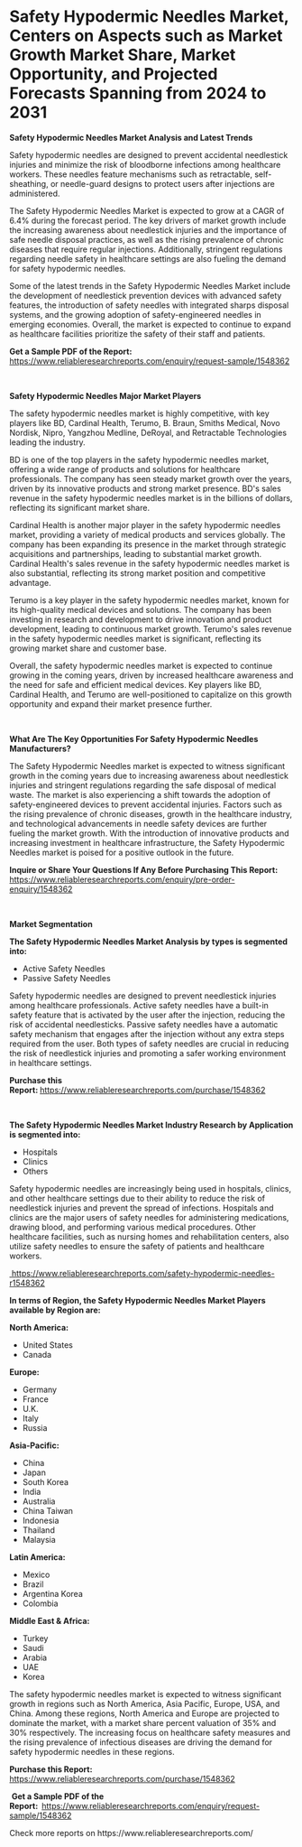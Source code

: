 <p><h1>Safety Hypodermic Needles Market, Centers on Aspects such as Market Growth Market Share, Market Opportunity, and Projected Forecasts Spanning from 2024 to 2031</h1></p><p><strong>Safety Hypodermic Needles Market Analysis and Latest Trends</strong></p>
<p><p>Safety hypodermic needles are designed to prevent accidental needlestick injuries and minimize the risk of bloodborne infections among healthcare workers. These needles feature mechanisms such as retractable, self-sheathing, or needle-guard designs to protect users after injections are administered.</p><p>The Safety Hypodermic Needles Market is expected to grow at a CAGR of 6.4% during the forecast period. The key drivers of market growth include the increasing awareness about needlestick injuries and the importance of safe needle disposal practices, as well as the rising prevalence of chronic diseases that require regular injections. Additionally, stringent regulations regarding needle safety in healthcare settings are also fueling the demand for safety hypodermic needles.</p><p>Some of the latest trends in the Safety Hypodermic Needles Market include the development of needlestick prevention devices with advanced safety features, the introduction of safety needles with integrated sharps disposal systems, and the growing adoption of safety-engineered needles in emerging economies. Overall, the market is expected to continue to expand as healthcare facilities prioritize the safety of their staff and patients.</p></p>
<p><strong>Get a Sample PDF of the Report:&nbsp;</strong> <a href="https://www.reliableresearchreports.com/enquiry/request-sample/1548362">https://www.reliableresearchreports.com/enquiry/request-sample/1548362</a></p>
<p>&nbsp;</p>
<p><strong>Safety Hypodermic Needles Major Market Players</strong></p>
<p><p>The safety hypodermic needles market is highly competitive, with key players like BD, Cardinal Health, Terumo, B. Braun, Smiths Medical, Novo Nordisk, Nipro, Yangzhou Medline, DeRoyal, and Retractable Technologies leading the industry. </p><p>BD is one of the top players in the safety hypodermic needles market, offering a wide range of products and solutions for healthcare professionals. The company has seen steady market growth over the years, driven by its innovative products and strong market presence. BD's sales revenue in the safety hypodermic needles market is in the billions of dollars, reflecting its significant market share.</p><p>Cardinal Health is another major player in the safety hypodermic needles market, providing a variety of medical products and services globally. The company has been expanding its presence in the market through strategic acquisitions and partnerships, leading to substantial market growth. Cardinal Health's sales revenue in the safety hypodermic needles market is also substantial, reflecting its strong market position and competitive advantage.</p><p>Terumo is a key player in the safety hypodermic needles market, known for its high-quality medical devices and solutions. The company has been investing in research and development to drive innovation and product development, leading to continuous market growth. Terumo's sales revenue in the safety hypodermic needles market is significant, reflecting its growing market share and customer base.</p><p>Overall, the safety hypodermic needles market is expected to continue growing in the coming years, driven by increased healthcare awareness and the need for safe and efficient medical devices. Key players like BD, Cardinal Health, and Terumo are well-positioned to capitalize on this growth opportunity and expand their market presence further.</p></p>
<p>&nbsp;</p>
<p><strong>What Are The Key Opportunities For Safety Hypodermic Needles Manufacturers?</strong></p>
<p><p>The Safety Hypodermic Needles market is expected to witness significant growth in the coming years due to increasing awareness about needlestick injuries and stringent regulations regarding the safe disposal of medical waste. The market is also experiencing a shift towards the adoption of safety-engineered devices to prevent accidental injuries. Factors such as the rising prevalence of chronic diseases, growth in the healthcare industry, and technological advancements in needle safety devices are further fueling the market growth. With the introduction of innovative products and increasing investment in healthcare infrastructure, the Safety Hypodermic Needles market is poised for a positive outlook in the future.</p></p>
<p><strong>Inquire or Share Your Questions If Any Before Purchasing This Report:</strong> <a href="https://www.reliableresearchreports.com/enquiry/pre-order-enquiry/1548362">https://www.reliableresearchreports.com/enquiry/pre-order-enquiry/1548362</a></p>
<p>&nbsp;</p>
<p><strong>Market Segmentation</strong></p>
<p><strong>The Safety Hypodermic Needles Market Analysis by types is segmented into:</strong></p>
<p><ul><li>Active Safety Needles</li><li>Passive Safety Needles</li></ul></p>
<p><p>Safety hypodermic needles are designed to prevent needlestick injuries among healthcare professionals. Active safety needles have a built-in safety feature that is activated by the user after the injection, reducing the risk of accidental needlesticks. Passive safety needles have a automatic safety mechanism that engages after the injection without any extra steps required from the user. Both types of safety needles are crucial in reducing the risk of needlestick injuries and promoting a safer working environment in healthcare settings.</p></p>
<p><strong>Purchase this Report:&nbsp;</strong><a href="https://www.reliableresearchreports.com/purchase/1548362">https://www.reliableresearchreports.com/purchase/1548362</a></p>
<p>&nbsp;</p>
<p><strong>The Safety Hypodermic Needles Market Industry Research by Application is segmented into:</strong></p>
<p><ul><li>Hospitals</li><li>Clinics</li><li>Others</li></ul></p>
<p><p>Safety hypodermic needles are increasingly being used in hospitals, clinics, and other healthcare settings due to their ability to reduce the risk of needlestick injuries and prevent the spread of infections. Hospitals and clinics are the major users of safety needles for administering medications, drawing blood, and performing various medical procedures. Other healthcare facilities, such as nursing homes and rehabilitation centers, also utilize safety needles to ensure the safety of patients and healthcare workers.</p></p>
<p><a href="https://www.reliableresearchreports.com/safety-hypodermic-needles-r1548362">&nbsp;https://www.reliableresearchreports.com/safety-hypodermic-needles-r1548362</a></p>
<p><strong>In terms of Region, the Safety Hypodermic Needles Market Players available by Region are:</strong></p>
<p>
    <p> <strong> North America: </strong>
        <ul>
            <li>United States</li>
            <li>Canada</li>
        </ul>
        </p> 
    <p> <strong> Europe: </strong>
        <ul>
            <li>Germany</li>
            <li>France</li>
            <li>U.K.</li>
            <li>Italy</li>
            <li>Russia</li>
        </ul>
        </p> 
    <p> <strong> Asia-Pacific: </strong>
        <ul>
            <li>China</li>
            <li>Japan</li>
            <li>South Korea</li>
            <li>India</li>
            <li>Australia</li>
            <li>China Taiwan</li>
            <li>Indonesia</li>
            <li>Thailand</li>
            <li>Malaysia</li>
        </ul>
        </p> 
    <p> <strong> Latin America: </strong>
        <ul>
            <li>Mexico</li>
            <li>Brazil</li>
            <li>Argentina Korea</li>
            <li>Colombia</li>
        </ul>
        </p> 
    <p> <strong> Middle East & Africa: </strong>
        <ul>
            <li>Turkey</li>
            <li>Saudi</li>
            <li>Arabia</li>
            <li>UAE</li>
            <li>Korea</li>
        </ul>
    </p>
    </p>
<p><p>The safety hypodermic needles market is expected to witness significant growth in regions such as North America, Asia Pacific, Europe, USA, and China. Among these regions, North America and Europe are projected to dominate the market, with a market share percent valuation of 35% and 30% respectively. The increasing focus on healthcare safety measures and the rising prevalence of infectious diseases are driving the demand for safety hypodermic needles in these regions.</p></p>
<p><strong>Purchase this Report: </strong><a href="https://www.reliableresearchreports.com/purchase/1548362">https://www.reliableresearchreports.com/purchase/1548362</a></p>
<p>&nbsp;<strong>Get a Sample PDF of the Report:&nbsp;&nbsp;</strong><a href="https://www.reliableresearchreports.com/enquiry/request-sample/1548362">https://www.reliableresearchreports.com/enquiry/request-sample/1548362</a></p>
<p><strong></strong></p>
<p>Check more reports on https://www.reliableresearchreports.com/</p>
